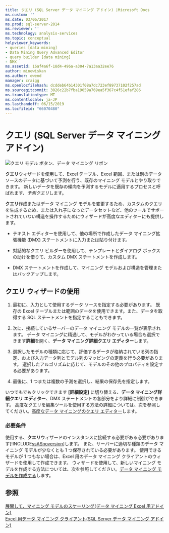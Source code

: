 ```yaml
---
title: クエリ (SQL Server データ マイニング アドイン) |Microsoft Docs
ms.custom: ''
ms.date: 03/06/2017
ms.prod: sql-server-2014
ms.reviewer: ''
ms.technology: analysis-services
ms.topic: conceptual
helpviewer_keywords:
- queries [data mining]
- Data Mining Query Advanced Editor
- query builder [data mining]
- DMX
ms.assetid: 16af4a6f-18d4-496a-a304-7a13aa32ee76
author: minewiskan
ms.author: owend
manager: craigg
ms.openlocfilehash: dcddeb64b14301f08a7dc723ef89737102f257ad
ms.sourcegitcommit: 3026c22b7fba19059a769ea5f367c4f51efaf286
ms.translationtype: MT
ms.contentlocale: ja-JP
ms.lasthandoff: 06/15/2019
ms.locfileid: "66070480"
---
```

# <a name="query-sql-server-data-mining-add-ins"></a>クエリ (SQL Server データ マイニング アドイン)
  ![クエリ モデル ボタン、データ マイニング リボン](media/dmc-query.gif "モデルのクエリ ボタン、データ マイニング リボン")  
  
 **クエリ**ウィザードを使用して、Excel テーブル、Excel 範囲、または別のデータ ソースのデータに基づいて予測を行う、既存のマイニング モデルとやり取りできます。 新しいデータを既存の傾向を予測するモデルに適用するプロセスと呼ばれます、*予測クエリ*します。  
  
 **クエリ**作成またはデータ マイニング モデルを変更するため、カスタムのクエリを生成するため、または入れ子になったデータセットなど、他のツールでサポートされていない構造を操作するためにウィザードが高度なエディターにも提供します。  
  
-   テキスト エディターを使用して、他の場所で作成したデータ マイニング拡張機能 (DMX) ステートメントに入力または貼り付けます。  
  
-   対話的なクエリ ビルダーを使用して、テンプレートとダイアログ ボックスの助けを借りて、カスタム DMX ステートメントを作成します。  
  
-   DMX ステートメントを作成して、マイニング モデルおよび構造を管理またはバックアップします。  
  
## <a name="using-the-query-wizard"></a>クエリ ウィザードの使用  
  
1.  最初に、入力として使用するデータ ソースを指定する必要があります。 既存の Excel テーブルまたは範囲のデータを使用できます。また、データを取得する SQL ステートメントを指定することもできます。  
  
2.  次に、接続しているサーバーのデータ マイニング モデルの一覧が表示されます。 データ マイニングに精通して、モデルがわかっている場合も選択できます**詳細**を開く、**データ マイニング詳細クエリ エディター**します。  
  
3.  選択したモデルの種類に応じて、評価するデータが格納されている列の指定、および入力データ列とモデル列のマッピングの定義を行う必要があります。 選択したアルゴリズムに応じて、モデルのその他のプロパティを設定する必要があります。  
  
4.  最後に、1 つまたは複数の予測を選択し、結果の保存先を指定します。  
  
 いつでもでもクリックできます **[詳細設定]** に切り替える、**データ マイニング詳細クエリ エディター**、DMX ステートメントの各部分をより詳細に制御ができます。 高度なクエリを編集ツールを使用する方法の詳細については、次を参照してください。[高度なデータ マイニングのクエリ エディター](advanced-data-mining-query-editor.md)します。  
  
### <a name="requirements"></a>必要条件  
 使用する、**クエリ**ウィザードのインスタンスに接続する必要がある必要があります[!INCLUDE[ssASnoversion](../includes/ssasnoversion-md.md)]します。 また、サーバーに適切な種類のデータ マイニング モデルが少なくとも 1 つ保存されている必要があります。 使用できるモデルが 1 つもない場合は、Excel 用のデータ マイニング クライアントのウィザードを使用して作成できます。 ウィザードを使用して、新しいマイニング モデルを作成する方法については、次を参照してください。[データ マイニング モデルを作成する](creating-a-data-mining-model.md)します。  
  
## <a name="see-also"></a>参照  
 [展開して、マイニング モデルのスケーリング&#40;データ マイニング Excel 用アドイン&#41;](deploying-and-scaling-mining-models-data-mining-add-ins-for-excel.md)   
 [Excel 用データ マイニング クライアント&#40;SQL Server データ マイニング アドイン&#41;](data-mining-client-for-excel-sql-server-data-mining-add-ins.md)  
  
  

